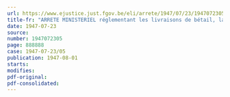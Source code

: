 ```yaml
---
url: https://www.ejustice.just.fgov.be/eli/arrete/1947/07/23/1947072305/justel
title-fr: "ARRETE MINISTERIEL réglementant les livraisons de bétail, la vente et la consommation de la viande <abrogé par AM 26-01-1948>"
date: 1947-07-23
source:
number: 1947072305
page: 888888
case: 1947-07-23/05
publication: 1947-08-01
starts:
modifies:
pdf-original:
pdf-consolidated:
---
```


